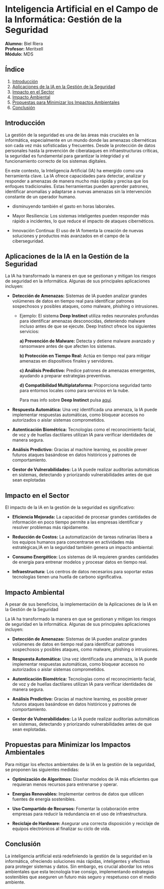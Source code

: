 # Inteligencia Artificial en el Campo de la Informática: Gestión de la Seguridad

**Alumno:** Biel Riera                
**Profesor:** Meritxell  
**Módulo:** MDS  

## Índice
1. [Introducción](#introducción)  
2. [Aplicaciones de la IA en la Gestión de la Seguridad](#aplicaciones-de-la-ia-en-la-gestión-de-la-seguridad)  
3. [Impacto en el Sector](#impacto-en-el-sector)  
4. [Impacto Ambiental](#impacto-ambiental)  
5. [Propuestas para Minimizar los Impactos Ambientales](#propuestas-para-minimizar-los-impactos-ambientales)  
6. [Conclusión](#conclusión)  

## Introducción

La gestión de la seguridad es una de las áreas más cruciales en la informática, especialmente en un mundo donde las amenazas cibernéticas son cada vez más sofisticadas y frecuentes. Desde la protección de datos personales hasta la prevención de ciberataques en infraestructuras críticas, la seguridad es fundamental para garantizar la integridad y el funcionamiento correcto de los sistemas digitales.

En este contexto, la Inteligencia Artificial (IA) ha emergido como una herramienta clave. La IA ofrece capacidades para detectar, analizar y responder a amenazas de manera mucho más rápida y precisa que los enfoques tradicionales. Estas herramientas pueden aprender patrones, identificar anomalías y adaptarse a nuevas amenazas sin la intervención constante de un operador humano.

- disminuyendo también el gasto en horas laborales.

- Mayor Resiliencia: Los sistemas inteligentes pueden responder más rápido a incidentes, lo que reduce el impacto de ataques cibernéticos.

- Innovación Continua: El uso de IA fomenta la creación de nuevas soluciones y productos más avanzados en el campo de la ciberseguridad.

## Aplicaciones de la IA en la Gestión de la Seguridad

La IA ha transformado la manera en que se gestionan y mitigan los riesgos de seguridad en la informática. Algunas de sus principales aplicaciones incluyen:

- **Detección de Amenazas:** Sistemas de IA pueden analizar grandes volúmenes de datos en tiempo real para identificar patrones sospechosos y posibles ataques, como malware, phishing o intrusiones.

    - Ejemplo: El sistema **Deep Instinct** utiliza redes neuronales profundas para identificar amenazas desconocidas, deteniendo malware incluso antes de que se ejecute. Deep Instinct ofrece los siguientes servicios:

        **a) Prevención de Malware:** Detecta y detiene malware avanzado y ransomware antes de que afecten los sistemas.

        **b) Protección en Tiempo Real:** Actúa en tiempo real para mitigar amenazas en dispositivos finales y servidores.

        **c) Análisis Predictivo:** Predice patrones de amenazas emergentes, ayudando a preparar estrategias preventivas.

        **d) Compatibilidad Multiplataforma:** Proporciona seguridad tanto para entornos locales como para servicios en la nube.

        Para mas info sobre **Deep Instinct** pulsa [aquí](https://www.deepinstinct.com/).

- **Respuesta Automática:** Una vez identificada una amenaza, la IA puede implementar respuestas automáticas, como bloquear accesos no autorizados o aislar sistemas comprometidos.

- **Autenticación Biométrica:** Tecnologías como el reconocimiento facial, de voz y de huellas dactilares utilizan IA para verificar identidades de manera segura.

- **Análisis Predictivo:** Gracias al machine learning, es posible prever futuros ataques basándose en datos históricos y patrones de comportamiento.

- **Gestor de Vulnerabilidades:** La IA puede realizar auditorías automáticas en sistemas, detectando y priorizando vulnerabilidades antes de que sean explotadas

## Impacto en el Sector

El impacto de la IA en la gestión de la seguridad es significativo:

- **Eficiencia Mejorada:** La capacidad de procesar grandes cantidades de información en poco tiempo permite a las empresas identificar y resolver problemas más rápidamente.

- **Reducción de Costos:** La automatización de tareas rutinarias libera a los equipos humanos para concentrarse en actividades más estratégicas,IA en la seguridad también genera un impacto ambiental:

- **Consumo Energético:** Los sistemas de IA requieren grandes cantidades de energía para entrenar modelos y procesar datos en tiempo real.

- **Infraestructura:** Los centros de datos necesarios para soportar estas tecnologías tienen una huella de carbono significativa.

## Impacto Ambiental

A pesar de sus beneficios, la implementación de la Aplicaciones de la IA en la Gestión de la Seguridad

La IA ha transformado la manera en que se gestionan y mitigan los riesgos de seguridad en la informática. Algunas de sus principales aplicaciones incluyen:

- **Detección de Amenazas:** Sistemas de IA pueden analizar grandes volúmenes de datos en tiempo real para identificar patrones sospechosos y posibles ataques, como malware, phishing o intrusiones.

- **Respuesta Automática:** Una vez identificada una amenaza, la IA puede implementar respuestas automáticas, como bloquear accesos no autorizados o aislar sistemas comprometidos.

- **Autenticación Biométrica:** Tecnologías como el reconocimiento facial, de voz y de huellas dactilares utilizan IA para verificar identidades de manera segura.

- **Análisis Predictivo:** Gracias al machine learning, es posible prever futuros ataques basándose en datos históricos y patrones de comportamiento.

- **Gestor de Vulnerabilidades:** La IA puede realizar auditorías automáticas en sistemas, detectando y priorizando vulnerabilidades antes de que sean explotadas.

## Propuestas para Minimizar los Impactos Ambientales

Para mitigar los efectos ambientales de la IA en la gestión de la seguridad, se proponen las siguientes medidas:

- **Optimización de Algoritmos:** Diseñar modelos de IA más eficientes que requieran menos recursos para entrenarse y operar.

- **Energías Renovables:** Implementar centros de datos que utilicen fuentes de energía sostenibles.

- **Uso Compartido de Recursos:** Fomentar la colaboración entre empresas para reducir la redundancia en el uso de infraestructura.

- **Reciclaje de Hardware:** Asegurar una correcta disposición y reciclaje de equipos electrónicos al finalizar su ciclo de vida.

## Conclusión

La inteligencia artificial está redefiniendo la gestión de la seguridad en la informática, ofreciendo soluciones más rápidas, inteligentes y efectivas para proteger sistemas y datos. Sin embargo, es crucial abordar los retos ambientales que esta tecnología trae consigo, implementando estrategias sostenibles que aseguren un futuro más seguro y respetuoso con el medio ambiente.